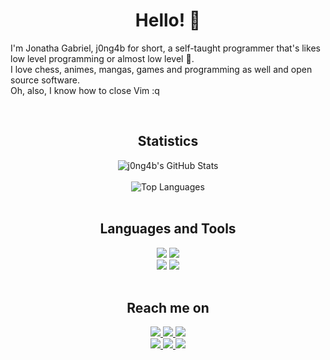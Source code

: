 <div align="center">
  <h1>Hello! 👋</h1>
</div>
<p>
  I'm Jonatha Gabriel, j0ng4b for short, a self-taught programmer that's likes low level programming or almost low level 🙂.
  <br>
  I love chess, animes, mangas, games and programming as well and open source software.
  <br>
  Oh, also, I know how to close Vim :q
</p>
<br>
<div align="center">
  <h2>Statistics</h2>
  <img src="https://github-readme-stats.vercel.app/api?username=j0ng4b&show_icons=true&include_all_commits=true&count_private=true&line_height=22&border_radius=30&border_color=ff4500&title_color=ff4500&text_color=aaa&icon_color=ff4500&bg_color=22272e" alt="j0ng4b's GitHub Stats" />
  <br>
  <br>
  <img src="https://github-readme-stats.vercel.app/api/top-langs/?username=j0ng4b&layout=compact&card_width=300&langs_count=6&border_radius=30&border_color=ff4500&title_color=ff4500&text_color=aaa&icon_color=ff4500&bg_color=22272e" alt="Top Languages" />
</div>
<br>
<div align="center">
  <h2>Languages and Tools</h2>
  <img src="https://img.shields.io/badge/C%20Language-222222?style=flat-square&logo=c&logoColor=white&labelColor=00599C">
  <img src="https://img.shields.io/badge/Shell%20Script-222222?style=flat-square&logo=shell&logoColor=white&labelColor=FF9900">
  <br>
  <img src="https://img.shields.io/badge/Vim-222222?style=flat-square&logo=vim&logoColor=black&labelColor=11AB00">
  <img src="https://img.shields.io/badge/Git-222222?style=flat-square&logo=git&logoColor=black&labelColor=F05033">
</div>
<br>
<div align="center">
  <h2>Reach me on</h2>
  <a href="https://discord.com/users/676795309627670543">
    <img src="https://img.shields.io/badge/Discord-5865F2?style=for-the-badge&logo=discord&logoColor=white">
  </a>
  <a href="https://www.reddit.com/u/j0ng4b">
    <img src="https://img.shields.io/badge/Reddit-FF4500?style=for-the-badge&logo=reddit&logoColor=white">
  </a>
  <a href="https://twitter.com/j0ng4b">
    <img src="https://img.shields.io/badge/Twitter-1DA1F2?style=for-the-badge&logo=twitter&logoColor=white">
  </a>
  <br>
  <a href="https://www.instagram.com/j0ng4b">
    <img src="https://img.shields.io/badge/Instagram-E1306C?style=for-the-badge&logo=instagram&logoColor=white">
  </a>
  <a href="https://stackoverflow.com/users/17138393/j0ng4b">
    <img src="https://img.shields.io/badge/Stack_Overflow-FE7A16?style=for-the-badge&logo=stack-overflow&logoColor=white">
  </a>
  <a href="https://anilist.co/user/j0ng4b">
    <img src="https://img.shields.io/badge/AniList-1B2230?style=for-the-badge&logo=anilist&logoColor=white">
  </a>
</div>
